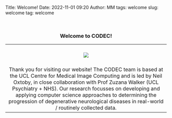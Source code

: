 Title: Welcome!
Date: 2022-11-01 09:20
Author: MM
tags: welcome
slug: welcome
tag: welcome

<br>
<h3 align="center">Welcome to CODEC!</h3>
<table border="0">
  <tr>
    <td align="center"><h4><img src='/images/CODEC.jpg'/> </h4></td>
 </tr>
 <tr>
    <td align="center">Thank you for visiting our website! The CODEC team is based at the UCL Centre for Medical Image Computing and is led by Neil Oxtoby, in close collaboration with Prof Zuzana Walker (UCL Psychiatry + NHS).
Our research focusses on developing and applying computer science approaches to determining the progression of degenerative neurological diseases in real-world / routinely collected data.</td>
 </tr>
</table>
<br>


